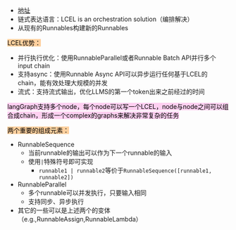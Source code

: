 - [地址](https://python.langchain.com/docs/concepts/lcel/#should-i-use-lcel)
- 链式表达语言：LCEL is an orchestration solution（编排解决）
- 从现有的Runnables构建新的Runnables

<mark style="background: #FFB86CA6;">LCEL优势：</mark>
- 并行执行优化：使用RunnableParallel或者Runnable Batch API并行多个input chain
- 支持async：使用Runnable Async API可以异步运行任何基于LCEL的chain，能有效处理大规模的并发
- 流式：支持流式输出，优化LLMS的第一个token出来之前经过的时间

<mark style="background: #FFB8EBA6;">langGraph支持多个node，每个node可以写一个LCEL，node与node之间可以组合成chain，形成一个complex的graphs来解决非常复杂的任务</mark>

<mark style="background: #FFB86CA6;">两个重要的组成元素：</mark>
- RunnableSequence
	- 当前runnable的输出可以作为下一个runnable的输入
	- 使用`|`特殊符号即可实现
		- `runnable1 | runnable2`等价于`RunnableSequence([runnable1, runnable2])`
- RunnableParallel
	- 多个runnable可以并发执行，只要输入相同
	- 支持同步、异步执行
- 其它的一些可以是上述两个的变体（e.g.,RunnableAssign,RunnableLambda）